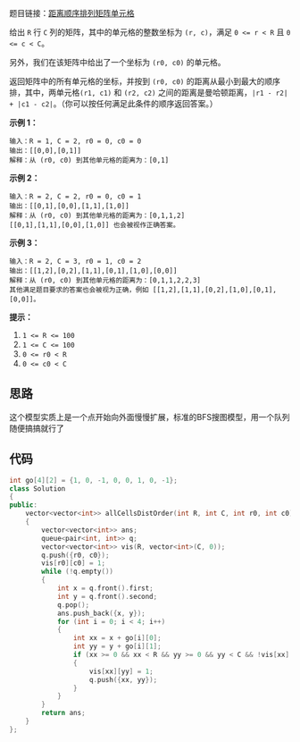 题目链接：[距离顺序排列矩阵单元格](https://leetcode-cn.com/problems/matrix-cells-in-distance-order/)

给出 `R` 行 `C` 列的矩阵，其中的单元格的整数坐标为 `(r, c)`，满足 `0 <= r < R` 且 `0 <= c < C`。

另外，我们在该矩阵中给出了一个坐标为 `(r0, c0)` 的单元格。

返回矩阵中的所有单元格的坐标，并按到 `(r0, c0)` 的距离从最小到最大的顺序排，其中，两单元格`(r1, c1)` 和 `(r2, c2)` 之间的距离是曼哈顿距离，`|r1 - r2| + |c1 - c2|`。（你可以按任何满足此条件的顺序返回答案。）

 

**示例 1：**

```
输入：R = 1, C = 2, r0 = 0, c0 = 0
输出：[[0,0],[0,1]]
解释：从 (r0, c0) 到其他单元格的距离为：[0,1]
```

**示例 2：**

```
输入：R = 2, C = 2, r0 = 0, c0 = 1
输出：[[0,1],[0,0],[1,1],[1,0]]
解释：从 (r0, c0) 到其他单元格的距离为：[0,1,1,2]
[[0,1],[1,1],[0,0],[1,0]] 也会被视作正确答案。
```

**示例 3：**

```
输入：R = 2, C = 3, r0 = 1, c0 = 2
输出：[[1,2],[0,2],[1,1],[0,1],[1,0],[0,0]]
解释：从 (r0, c0) 到其他单元格的距离为：[0,1,1,2,2,3]
其他满足题目要求的答案也会被视为正确，例如 [[1,2],[1,1],[0,2],[1,0],[0,1],[0,0]]。
```

 

**提示：**

1. `1 <= R <= 100`
2. `1 <= C <= 100`
3. `0 <= r0 < R`
4. `0 <= c0 < C`

## 思路

这个模型实质上是一个点开始向外面慢慢扩展，标准的BFS搜图模型，用一个队列随便搞搞就行了

## 代码

```cpp
int go[4][2] = {1, 0, -1, 0, 0, 1, 0, -1};
class Solution
{
public:
    vector<vector<int>> allCellsDistOrder(int R, int C, int r0, int c0)
    {
        vector<vector<int>> ans;
        queue<pair<int, int>> q;
        vector<vector<int>> vis(R, vector<int>(C, 0));
        q.push({r0, c0});
        vis[r0][c0] = 1;
        while (!q.empty())
        {
            int x = q.front().first;
            int y = q.front().second;
            q.pop();
            ans.push_back({x, y});
            for (int i = 0; i < 4; i++)
            {
                int xx = x + go[i][0];
                int yy = y + go[i][1];
                if (xx >= 0 && xx < R && yy >= 0 && yy < C && !vis[xx][yy])
                {
                    vis[xx][yy] = 1;
                    q.push({xx, yy});
                }
            }
        }
        return ans;
    }
};
```

